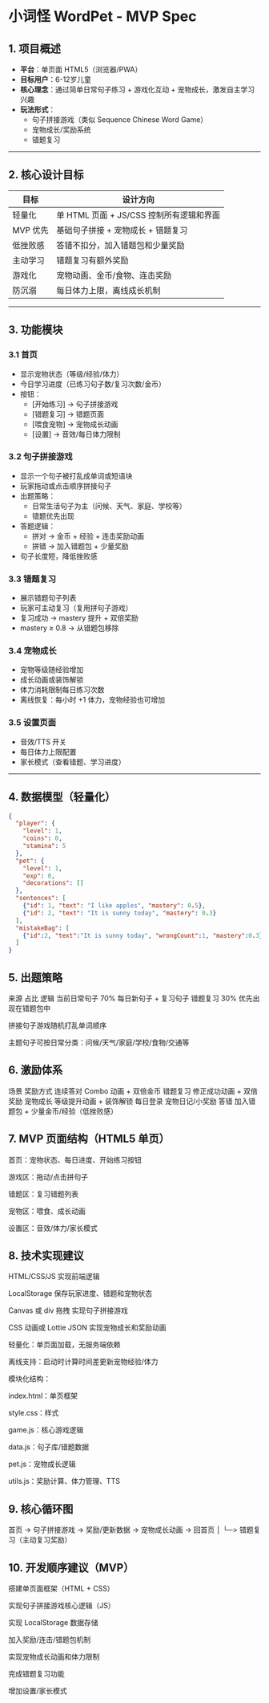 # 小词怪 WordPet - MVP Spec

## 1. 项目概述
- **平台**：单页面 HTML5（浏览器/PWA）
- **目标用户**：6-12岁儿童
- **核心理念**：通过简单日常句子练习 + 游戏化互动 + 宠物成长，激发自主学习兴趣
- **玩法形式**：
  - 句子拼接游戏（类似 Sequence Chinese Word Game）
  - 宠物成长/奖励系统
  - 错题复习

---

## 2. 核心设计目标

| 目标 | 设计方向 |
|------|-----------|
| 轻量化 | 单 HTML 页面 + JS/CSS 控制所有逻辑和界面 |
| MVP 优先 | 基础句子拼接 + 宠物成长 + 错题复习 |
| 低挫败感 | 答错不扣分，加入错题包和少量奖励 |
| 主动学习 | 错题复习有额外奖励 |
| 游戏化 | 宠物动画、金币/食物、连击奖励 |
| 防沉溺 | 每日体力上限，离线成长机制 |

---

## 3. 功能模块

### 3.1 首页
- 显示宠物状态（等级/经验/体力）
- 今日学习进度（已练习句子数/复习次数/金币）
- 按钮：
  - [开始练习] → 句子拼接游戏
  - [错题复习] → 错题页面
  - [喂食宠物] → 宠物成长动画
  - [设置] → 音效/每日体力限制

### 3.2 句子拼接游戏
- 显示一个句子被打乱成单词或短语块
- 玩家拖动或点击顺序拼接句子
- 出题策略：
  - 日常生活句子为主（问候、天气、家庭、学校等）
  - 错题优先出现
- 答题逻辑：
  - 拼对 → 金币 + 经验 + 连击奖励动画
  - 拼错 → 加入错题包 + 少量奖励
- 句子长度短，降低挫败感

### 3.3 错题复习
- 展示错题句子列表
- 玩家可主动复习（复用拼句子游戏）
- 复习成功 → mastery 提升 + 双倍奖励
- mastery ≥ 0.8 → 从错题包移除

### 3.4 宠物成长
- 宠物等级随经验增加
- 成长动画或装饰解锁
- 体力消耗限制每日练习次数
- 离线恢复：每小时 +1 体力，宠物经验也可增加

### 3.5 设置页面
- 音效/TTS 开关
- 每日体力上限配置
- 家长模式（查看错题、学习进度）

---

## 4. 数据模型（轻量化）

```json
{
  "player": {
    "level": 1,
    "coins": 0,
    "stamina": 5
  },
  "pet": {
    "level": 1,
    "exp": 0,
    "decorations": []
  },
  "sentences": [
    {"id": 1, "text": "I like apples", "mastery": 0.5},
    {"id": 2, "text": "It is sunny today", "mastery": 0.3}
  ],
  "mistakeBag": [
    {"id":2, "text":"It is sunny today", "wrongCount":1, "mastery":0.3}
  ]
}
```

## 5. 出题策略
来源	占比	逻辑
当前日常句子	70%	每日新句子 + 复习句子
错题复习	30%	优先出现在错题包中

拼接句子游戏随机打乱单词顺序

主题句子可按日常分类：问候/天气/家庭/学校/食物/交通等

## 6. 激励体系
场景	奖励方式
连续答对	Combo 动画 + 双倍金币
错题复习	修正成功动画 + 双倍奖励
宠物成长	等级提升动画 + 装饰解锁
每日登录	宠物日记/小奖励
答错	加入错题包 + 少量金币/经验（低挫败感）

## 7. MVP 页面结构（HTML5 单页）

首页：宠物状态、每日进度、开始练习按钮

游戏区：拖动/点击拼句子

错题区：复习错题列表

宠物区：喂食、成长动画

设置区：音效/体力/家长模式

## 8. 技术实现建议

HTML/CSS/JS 实现前端逻辑

LocalStorage 保存玩家进度、错题和宠物状态

Canvas 或 div 拖拽 实现句子拼接游戏

CSS 动画或 Lottie JSON 实现宠物成长和奖励动画

轻量化：单页面加载，无服务端依赖

离线支持：启动时计算时间差更新宠物经验/体力

模块化结构：

index.html：单页框架

style.css：样式

game.js：核心游戏逻辑

data.js：句子库/错题数据

pet.js：宠物成长逻辑

utils.js：奖励计算、体力管理、TTS

## 9. 核心循环图
首页 → 句子拼接游戏 → 奖励/更新数据 → 宠物成长动画 → 回首页
        │
        └─> 错题复习（主动复习奖励）

## 10. 开发顺序建议（MVP）

搭建单页面框架（HTML + CSS）

实现句子拼接游戏核心逻辑（JS）

实现 LocalStorage 数据存储

加入奖励/连击/错题包机制

实现宠物成长动画和体力限制

完成错题复习功能

增加设置/家长模式

